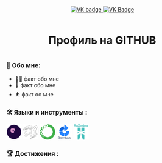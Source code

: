 <div id="badge" align ="center">
 <a href= "https://vk.com/tus2k">
  <img src = "https://img.shields.io/badge/VK-blue?style=for-the-badge&logo=VK&logoColor=white" alt="VK badge"/>
 </a>

 <a href= "https://mail.google.com/mail/u/0/?hl=ru#inbox">
  <img src = "https://img.shields.io/badge/EMAIL-red?style=for-the-badge&logo=Gmail&logoColor=white" alt="VK Badge"/>
 </a>
 </div>

  <div id="viewprof" align="center" >
     <img src="https://komarev.com/ghpvc/?username=tUs2k&style=flat=-square&color-blue" alt=""/>
  </div>

<div id="heythere" align="center">
<h1> Профиль на GITHUB <h1>
</div>

### :call_me_hand: Обо мне:

- :artist: факт обо мне
- :mage: факт обо мне
- :bouncing_ball_person: факт оо мне

### :hammer_and_wrench: Языки и инструменты :

<div>
   <img src="https://raw.githubusercontent.com/devicons/devicon/ca28c779441053191ff11710fe24a9e6c23690d6/icons/aftereffects/aftereffects-original.svg" Width="40" height="40"/>
   <img src="https://raw.githubusercontent.com/devicons/devicon/ca28c779441053191ff11710fe24a9e6c23690d6/icons/aarch64/aarch64-line.svg" width="40" height="40"/>
   <img src="https://raw.githubusercontent.com/devicons/devicon/ca28c779441053191ff11710fe24a9e6c23690d6/icons/anaconda/anaconda-original.svg" width="40" height="40"/>
   <img src="https://raw.githubusercontent.com/devicons/devicon/ca28c779441053191ff11710fe24a9e6c23690d6/icons/bamboo/bamboo-original-wordmark.svg" width="40" height="40"/>
   <img src="https://raw.githubusercontent.com/devicons/devicon/ca28c779441053191ff11710fe24a9e6c23690d6/icons/ballerina/ballerina-original-wordmark.svg" width="40" height="40"/>
</div>

### :trophy: Достижения :
